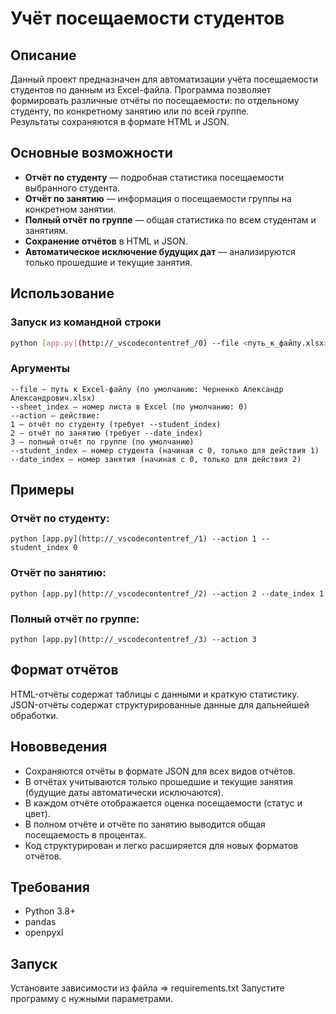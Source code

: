 # Учёт посещаемости студентов

## Описание

Данный проект предназначен для автоматизации учёта посещаемости студентов по данным из Excel-файла. Программа позволяет формировать различные отчёты по посещаемости: по отдельному студенту, по конкретному занятию или по всей группе.  
Результаты сохраняются в формате HTML и JSON.

## Основные возможности

- **Отчёт по студенту** — подробная статистика посещаемости выбранного студента.
- **Отчёт по занятию** — информация о посещаемости группы на конкретном занятии.
- **Полный отчёт по группе** — общая статистика по всем студентам и занятиям.
- **Сохранение отчётов** в HTML и JSON.
- **Автоматическое исключение будущих дат** — анализируются только прошедшие и текущие занятия.

## Использование

### Запуск из командной строки

```sh
python [app.py](http://_vscodecontentref_/0) --file <путь_к_файлу.xlsx> --sheet_index <номер_листа> --action <действие> [--student_index <номер_студента>] [--date_index <номер_занятия>]
```

### Аргументы
```
--file — путь к Excel-файлу (по умолчанию: Черненко Александр Александрович.xlsx)
--sheet_index — номер листа в Excel (по умолчанию: 0)
--action — действие:
1 — отчёт по студенту (требует --student_index)
2 — отчёт по занятию (требует --date_index)
3 — полный отчёт по группе (по умолчанию)
--student_index — номер студента (начиная с 0, только для действия 1)
--date_index — номер занятия (начиная с 0, только для действия 2)
```

## Примеры

### Отчёт по студенту:

```
python [app.py](http://_vscodecontentref_/1) --action 1 --student_index 0
```

### Отчёт по занятию:

```
python [app.py](http://_vscodecontentref_/2) --action 2 --date_index 1
```

### Полный отчёт по группе:

```
python [app.py](http://_vscodecontentref_/3) --action 3
```

## Формат отчётов

HTML-отчёты содержат таблицы с данными и краткую статистику.
JSON-отчёты содержат структурированные данные для дальнейшей обработки.

## Нововведения

- Сохраняются отчёты в формате JSON для всех видов отчётов.
- В отчётах учитываются только прошедшие и текущие занятия (будущие даты автоматически исключаются).
- В каждом отчёте отображается оценка посещаемости (статус и цвет).
- В полном отчёте и отчёте по занятию выводится общая посещаемость в процентах.
- Код структурирован и легко расширяется для новых форматов отчётов.

## Требования

- Python 3.8+
- pandas
- openpyxl
## Запуск

Установите зависимости из файла => requirements.txt
Запустите программу с нужными параметрами.